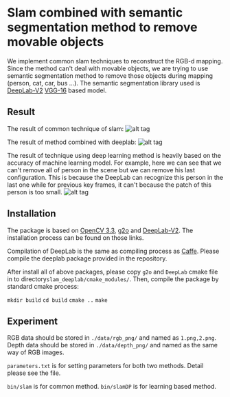 # Slam combined with semantic segmentation method to remove movable objects

We implement common slam techniques to reconstruct the RGB-d mapping. Since the method can't deal with movable objects, we are trying to use semantic segmentation method to remove those objects during mapping (person, cat, car, bus ...). The semantic segmentation library used is [DeepLab-V2](https://bitbucket.org/aquariusjay/deeplab-public-ver2) [VGG-16](http://liangchiehchen.com/projects/DeepLabv2_vgg.html) based model. 

## Result
The result of common technique of slam:
![alt tag](https://github.com/yilei0620/Slam-Semantic-Seg-DeepLab/blob/master/slam_deepLab/result_slam.png)

The result of method combined with deeplab:
![alt tag](https://github.com/yilei0620/Slam-Semantic-Seg-DeepLab/blob/master/slam_deepLab/result_dp.png)

The result of technique using deep learning method is heavily based on the accuracy of machine learning model. For example, here we can see that we can't remove all of person in the scene but we can remove his last configuration. This is because the DeepLab can recognize this person in the last one while for previous key frames, it can't because the patch of this person is too small.
![alt tag](https://github.com/yilei0620/Slam-Semantic-Seg-DeepLab/blob/master/slam_deepLab/comparison.png)

## Installation

The package is based on [OpenCV 3.3](http://opencv.org/opencv-3-3.html), [g2o](https://github.com/RainerKuemmerle/g2o) and [DeepLab-V2](https://bitbucket.org/aquariusjay/deeplab-public-ver2). The installation process can be found on those links. 

Compilation of DeepLab is the same as compiling process as [Caffe](http://caffe.berkeleyvision.org/). Please compile the deeplab package provided in the repository.

After install all of above packages, please copy `g2o` and `DeepLab` cmake file in to directory`slam_deeplab/cmake_modules/`. Then, compile the package by standard cmake process:

`mkdir build`
`cd build`
`cmake ..`
`make`


## Experiment
RGB data should be stored in `./data/rgb_png/` and named as `1.png,2.png`. Depth data should be stored in `./data/depth_png/` and named as the same way of RGB images.

`parameters.txt` is for setting parameters for both two methods. Detail please see the file.

`bin/slam` is for common method.
`bin/slamDP` is for learning based method.